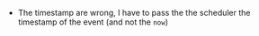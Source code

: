 * The timestamp are wrong, I have to pass the the scheduler the timestamp
  of the event (and not the `now`)
